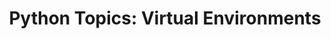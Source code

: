 ---
layout: post
title:  "Python Topics: Virtual Environments"
categories: python programming
tags: python virtual environments
---